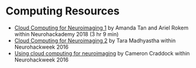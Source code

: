 # Computing Resources

-   [Cloud Computing for Neuroimaging 1](https://neurohackademy.org/course/cloud-computing-for-neuroimaging/) by Amanda Tan and Ariel Rokem within Neurohackademy 2018 (3 hr 9 min)
-   [Cloud Computing for Neuroimaging 2](https://neurohackademy.org/course/cloud-computing/) by Tara Madhyastha within Neurohackweek 2016
-   [Using cloud computing for neuroimaging](https://neurohackademy.org/course/using-cloud-computing-for-neuroimaging/) by Cameron Craddock within Neurohackweek 2016
